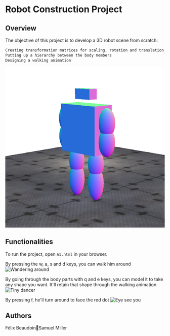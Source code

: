 # Robot Construction Project

## Overview

The objective of this project is to develop a 3D robot scene from scratch:

    Creating transformation matrices for scaling, rotation and translation
    Putting up a hierarchy between the body members
    Designing a walking animation
    
![Robot](https://github.com/felix-beaudoin/robot/blob/master/robot.png)
    

## Functionalities
To run the project, open `A1.html` in your browser.

By pressing the w, a, s and d keys, you can walk him around
![Wandering around](https://imgur.com/81CzKH5)

By going through the body parts with q and e keys, you can model it to take any shape you want. It'll retain that shape through the walking animation
![Tiny dancer](https://imgur.com/IW05fpl)

By pressing f, he'll turn around to face the red dot
![Eye see you](https://imgur.com/Y5nY6ey)

## Authors

Félix Beaudoin🤝Samuel Miller
